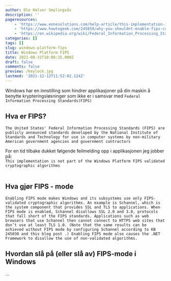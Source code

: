 ```yaml
---
author: Ole Halvor Smylingsås
description: ''
pageresources:
    - 'https://www.eonesolutions.com/help-article/this-implementation-is-not-part-of-the-windows-platform-fips-validated-cryptographic-algorithms/'
    - 'https://www.howtogeek.com/245859/why-you-shouldnt-enable-fips-compliant-encryption-on-windows/'
    - 'https://en.wikipedia.org/wiki/Federal_Information_Processing_Standards'
categories: []
tags: []
slug: windows-platform-fips
title: Windows Platform FIPS
date: 2021-08-31T10:08:25.000Z
draft: false
comments: false
preview: /keylock.jpg
lastmod: '2021-12-12T11:52:02.124Z'
---
```




Windows har en innstilling som hindrer applikasjoner på din maskin å benytte krypteringsløsninger som ikke er i samsvar med ``Federal Information Processing Standards(FIPS)``
<!--more-->

## Hva er FIPS?
``The United States' Federal Information Processing Standards (FIPS) are publicly announced standards developed by the National Institute of Standards and Technology for use in computer systems by non-military American government agencies and government contractors``

For en tid tilbake dukket følgende feilmelding opp i applikasjonen jeg jobber på: <br/>
``This implementation is not part of the Windows Platform FIPS validated cryptographic algorithms``
<br/><br/> 


## Hva gjør FIPS - mode
``Enabling FIPS mode makes Windows and its subsystems use only FIPS-validated cryptographic algorithms. An example is Schannel, which is the system component that provides SSL and TLS to applications. When FIPS mode is enabled, Schannel disallows SSL 2.0 and 3.0, protocols that fall short of the FIPS standards. Applications such as web browsers that use Schannel then cannot connect to HTTPS web sites that don’t use at least TLS 1.0. (Note that the same results can be achieved without FIPS mode by configuring Schannel according to KB 245030 and this blog post .) Enabling FIPS mode also causes the .NET Framework to disallow the use of non-validated algorithms.``

## Hvordan slå på (eller slå av) FIPS-mode i Windows
...

